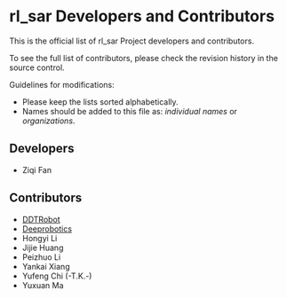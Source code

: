 # rl_sar Developers and Contributors

This is the official list of rl_sar Project developers and contributors.

To see the full list of contributors, please check the revision history in the source control.

Guidelines for modifications:

* Please keep the lists sorted alphabetically.
* Names should be added to this file as: *individual names* or *organizations*.

## Developers

* Ziqi Fan

## Contributors

* [DDTRobot](https://directdrive.com/)
* [Deeprobotics](http://www.deeprobotics.cn/en)
* Hongyi Li
* Jijie Huang
* Peizhuo Li
* Yankai Xiang
* Yufeng Chi (-T.K.-)
* Yuxuan Ma
